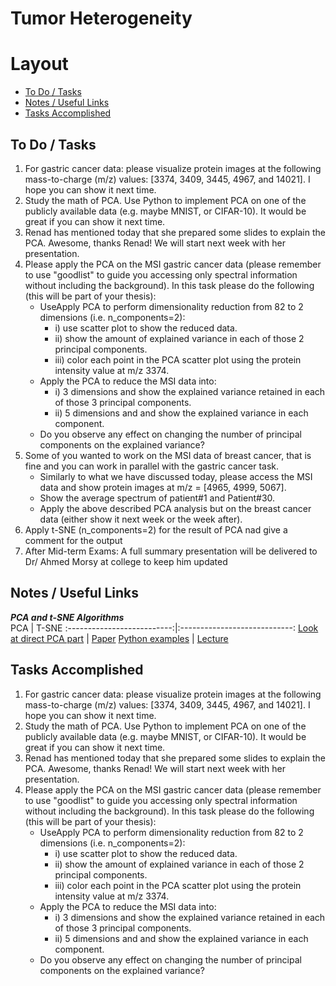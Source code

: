 # Tumor Heterogeneity
# Layout
* <a href="#A"> To Do / Tasks </a>
* <a href="#B"> Notes / Useful Links </a>
* <a href="#C"> Tasks Accomplished </a>

<h2 id="A"> To Do / Tasks </h2>

1. For gastric cancer data: please visualize protein images at the following mass-to-charge (m/z) values:  [3374, 3409, 3445, 4967, and 14021]. I hope you can show it next time.
2. Study the math of PCA. Use Python to implement PCA on one of the publicly available data (e.g. maybe MNIST, or CIFAR-10). It would be great if you can show it next time.
3. Renad has mentioned today that she prepared some slides to explain the PCA. Awesome, thanks Renad! We will start next week with her presentation.
4. Please apply the PCA on the MSI gastric cancer data (please remember to use "goodlist" to guide you accessing only spectral information without including the background). In this task please do the following (this will be part of your thesis):
     * UseApply PCA to perform dimensionality reduction from 82 to 2 dimensions (i.e. n_components=2):
        * i) use scatter plot to show the reduced data.
        * ii) show the amount of explained variance in each of  those 2 principal components.
        * iii) color each point in the PCA scatter plot using the protein intensity value at m/z 3374.
     * Apply the PCA to reduce the MSI data into:
        * i) 3 dimensions and show the explained variance retained in each of those 3 principal components.
        * ii) 5 dimensions and and show the explained variance in each component. 
     * Do you observe any effect on changing the number of principal components on the explained variance?
5. Some of you wanted to work on the MSI data of breast cancer, that is fine and you can work in parallel with the gastric cancer task. 
     * Similarly to what we have discussed today, please access the MSI data and show protein images at m/z = [4965, 4999, 5067]. 
     * Show the average spectrum of patient#1 and Patient#30.
     * Apply the above described PCA analysis but on the breast cancer data (either show it next week or the week after).
6. Apply t-SNE (n_components=2) for the result of PCA nad give a comment for the output
7. After Mid-term Exams: A full summary presentation will be delivered to Dr/ Ahmed Morsy at college to keep him updated

<h2 id="B"> Notes / Useful Links </h2>

***PCA and t-SNE Algorithms*** <br>
PCA                         |                        T-SNE
:--------------------------:|:----------------------------:
[Look at direct PCA part](https://www.math.uwaterloo.ca/~aghodsib/courses/f06stat890/readings/tutorial_stat890.pdf) | [Paper](https://lvdmaaten.github.io/publications/papers/JMLR_2008.pdf)
[Python examples](https://www.datacamp.com/community/tutorials/principal-component-analysis-in-python) | [Lecture](https://www.youtube.com/watch?v=RJVL80Gg3lA&list=UUtXKDgv1AVoG88PLl8nGXmw&ab_channel=GoogleTechTalks)

<h2 id="C"> Tasks Accomplished </h2>

1. For gastric cancer data: please visualize protein images at the following mass-to-charge (m/z) values:  [3374, 3409, 3445, 4967, and 14021]. I hope you can show it next time.
2. Study the math of PCA. Use Python to implement PCA on one of the publicly available data (e.g. maybe MNIST, or CIFAR-10). It would be great if you can show it next time.
3. Renad has mentioned today that she prepared some slides to explain the PCA. Awesome, thanks Renad! We will start next week with her presentation.
4. Please apply the PCA on the MSI gastric cancer data (please remember to use "goodlist" to guide you accessing only spectral information without including the background). In this task please do the following (this will be part of your thesis):
     * UseApply PCA to perform dimensionality reduction from 82 to 2 dimensions (i.e. n_components=2):
        * i) use scatter plot to show the reduced data.
        * ii) show the amount of explained variance in each of  those 2 principal components.
        * iii) color each point in the PCA scatter plot using the protein intensity value at m/z 3374.
     * Apply the PCA to reduce the MSI data into:
        * i) 3 dimensions and show the explained variance retained in each of those 3 principal components.
        * ii) 5 dimensions and and show the explained variance in each component. 
     * Do you observe any effect on changing the number of principal components on the explained variance?
